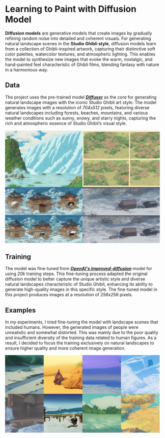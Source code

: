 # Learning to Paint with Diffusion Model
**Diffusion models** are generative models that create images by gradually refining random noise into detailed and coherent visuals.
For generating natural landscape scenes in the **Studio Ghibli style**, diffusion models learn from a collection of Ghibli-inspired artwork, capturing their distinctive soft color palettes, watercolor textures, and atmospheric lighting.
This enables the model to synthesize new images that evoke the warm, nostalgic, and hand-painted feel characteristic of Ghibli films, blending fantasy with nature in a harmonious way.
## Data
The project uses the pre-trained model [**_Diffuser_**](https://github.com/huggingface/diffusers?tab=readme-ov-file) as the core for generating natural landscape images with the iconic Studio Ghibli art style. 
The model generates images with a resolution of _704x512_ pixels, featuring diverse natural landscapes including forests, beaches, mountains, and various weather conditions such as sunny, snowy, and starry nights, capturing the rich and atmospheric essence of Studio Ghibli’s visual style.
<p align="center">
    <img src="images/training_examples.png" alt="Training Images"/>
</p>

## Training
The model was fine-tuned from [**_OpenAI's improved-diffusion_**](https://github.com/openai/improved-diffusion/tree/main) model for using _20k_ training steps. This fine-tuning process adapted the original diffusion model to better capture the unique artistic style and diverse natural landscapes characteristic of Studio Ghibli, enhancing its ability to generate high-quality images in this specific style.
The fine-tuned model in this project produces images at a resolution of _256x256_ pixels. 
## Examples
In my experiments, I tried fine-tuning the model with landscape scenes that included humans. However, the generated images of people were unrealistic and somewhat distorted. This was mainly due to the poor quality and insufficient diversity of the training data related to human figures. As a result, I decided to focus the training exclusively on natural landscapes to ensure higher quality and more coherent image generation.
<p align="center">
    <img src="images/generated_examples.png" alt="Generated Images"/>
</p>
